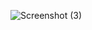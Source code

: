 ![Screenshot (3)](https://user-images.githubusercontent.com/97766663/201777954-b2a881d5-4fa7-47bf-9988-46ea3f294f6c.png)
